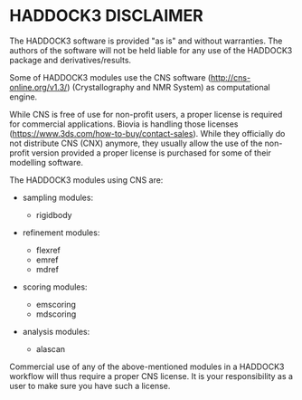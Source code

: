 # HADDOCK3 DISCLAIMER

The HADDOCK3 software is provided "as is" and without warranties.
The authors of the software will not be held liable for any use of the HADDOCK3 package and derivatives/results. 

Some of HADDOCK3 modules use the CNS software (<http://cns-online.org/v1.3/>) (Crystallography and NMR System) 
as computational engine.

While CNS is free of use for non-profit users, a proper license is required for commercial applications. 
Biovia is handling those licenses (<https://www.3ds.com/how-to-buy/contact-sales>). 
While they officially do not distribute CNS (CNX) anymore, they usually allow the use of the non-profit version 
provided a proper license is purchased for some of their modelling software.

The HADDOCK3 modules using CNS are:

- sampling modules:
  - rigidbody

- refinement modules:
  - flexref
  - emref
  - mdref
	
- scoring modules:
  - emscoring
  - mdscoring
	
- analysis modules:
  - alascan

Commercial use of any of the above-mentioned modules in a HADDOCK3 workflow will thus require a proper CNS license.
It is your responsibility as a user to make sure you have such a license.

